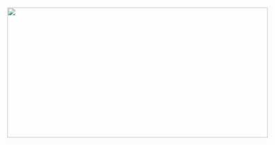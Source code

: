 <div
  style="
    display: flex;
    flex-wrap: wrap;
    align-items: center;
    justify-content: center;
    gap: 20px;
  "
>
<!--   <a href="https://solved.ac/dr8766">
    <img
      src="http://mazassumnida.wtf/api/generate_badge?boj=dr8766"
      alt="Solved.ac Profile"
      style="
        height: 200px;
        object-fit: contain;
        max-width: 100%;
      "
    />
  </a> -->


  <a href="https://github.com/devxb/gitanimals">
   <a href="https://www.solve-nyang.com"><img src="https://api.solve-nyang.com/compose/dr8766" width="600" height="300"/></a>
  </a>
</div>
